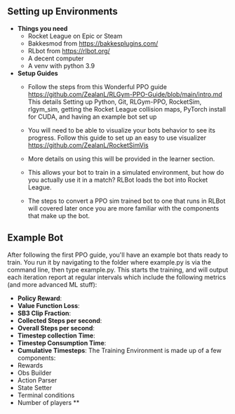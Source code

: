 ## Setting up Environments
- **Things you need**
  - Rocket League on Epic or Steam
  - Bakkesmod from https://bakkesplugins.com/
  - RLbot from https://rlbot.org/
  - A decent computer
  - A venv with python 3.9
- **Setup Guides**
  - Follow the steps from this Wonderful PPO guide https://github.com/ZealanL/RLGym-PPO-Guide/blob/main/intro.md
  This details Setting up Python, Git, RLGym-PPO, RocketSim, rlgym_sim, getting the Rocket League collision maps, PyTorch install for CUDA, and having an example bot set up

  - You will need to be able to visualize your bots behavior to see its progress. Follow this guide to set up an easy to use visualizer https://github.com/ZealanL/RocketSimVis
  - More details on using this will be provided in the learner section.

  - This allows your bot to train in a simulated environment, but how do you actually use it in a match? RLBot loads the bot into Rocket League.
  - The steps to convert a PPO sim trained bot to one that runs in RLBot will covered later once you are more familiar with the components that make up the bot.

## Example Bot
After following the first PPO guide, you'll have an example bot thats ready to train. You run it by navigating to the folder where example.py is via the command line, then type example.py. This starts the training, and will output each iteration report at regular intervals which include the following metrics (and more advanced ML stuff):
  - **Policy Reward**:
  - **Value Function Loss**:
  - **SB3 Clip Fraction**:
  - **Collected Steps per second**:
  - **Overall Steps per second**:
  - **Timestep collection Time**:
  - **Timestep Consumption Time**:
  - **Cumulative Timesteps**:
The Training Environment is made up of a few components:
  - Rewards
  - Obs Builder
  - Action Parser
  - State Setter
  - Terminal conditions
  - Number of players
  **
